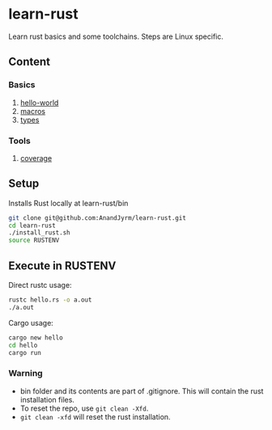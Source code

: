 # learn-rust

Learn rust basics and some toolchains. Steps are Linux specific.

## Content

### Basics
1. [hello-world](hello-world)
2. [macros](macros)
3. [types](types)

### Tools
1. [coverage](coverage)

## Setup
Installs Rust locally at learn-rust/bin

```bash
git clone git@github.com:AnandJyrm/learn-rust.git
cd learn-rust
./install_rust.sh
source RUSTENV
```

## Execute in RUSTENV

Direct rustc usage:

```bash
rustc hello.rs -o a.out
./a.out
```

Cargo usage:

```bash
cargo new hello
cd hello
cargo run
```

### Warning

- bin folder and its contents are part of .gitignore. This will contain the rust installation files.
- To reset the repo, use `git clean -Xfd`.
- `git clean -xfd` will reset the rust installation.

